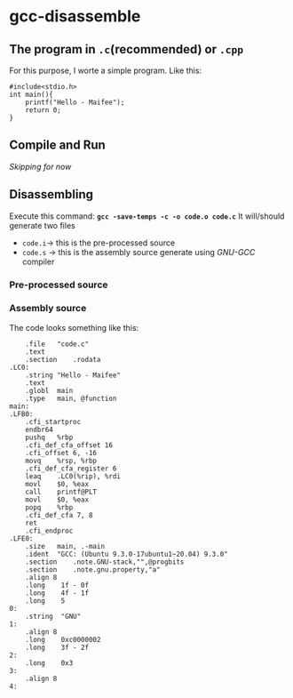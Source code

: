 # gcc-disassemble

## The program in `.c`(recommended) or `.cpp`

For this purpose, I worte a simple program. Like this:
```
#include<stdio.h>
int main(){
	printf("Hello - Maifee");
	return 0;
}
```

## Compile and Run
*Skipping for now*

## Disassembling
Execute this command:
**`gcc -save-temps -c -o code.o code.c`**
It will/should generate two files
 - `code.i`-> this is the pre-processed source
 - `code.s` -> this is the assembly source generate using *GNU-GCC* compiler

### Pre-processed source
### Assembly source

The code looks something like this:
```
	.file	"code.c"
	.text
	.section	.rodata
.LC0:
	.string	"Hello - Maifee"
	.text
	.globl	main
	.type	main, @function
main:
.LFB0:
	.cfi_startproc
	endbr64
	pushq	%rbp
	.cfi_def_cfa_offset 16
	.cfi_offset 6, -16
	movq	%rsp, %rbp
	.cfi_def_cfa_register 6
	leaq	.LC0(%rip), %rdi
	movl	$0, %eax
	call	printf@PLT
	movl	$0, %eax
	popq	%rbp
	.cfi_def_cfa 7, 8
	ret
	.cfi_endproc
.LFE0:
	.size	main, .-main
	.ident	"GCC: (Ubuntu 9.3.0-17ubuntu1~20.04) 9.3.0"
	.section	.note.GNU-stack,"",@progbits
	.section	.note.gnu.property,"a"
	.align 8
	.long	 1f - 0f
	.long	 4f - 1f
	.long	 5
0:
	.string	 "GNU"
1:
	.align 8
	.long	 0xc0000002
	.long	 3f - 2f
2:
	.long	 0x3
3:
	.align 8
4:
```
